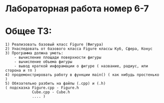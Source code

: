 # Лабораторная работа номер 6-7

# Общее ТЗ:
	1) Реализовать базовый класс Figure (Фигура)
	2) Унаследовать от базового класса Figure классы Куб, Сфера, Конус 
	3) Программа должна уметь:
		- вычисление площади поверхности фигуры
		- вычисление объема фигуры
		- вывод краткой инфорамации о фигуре ( название, радиус, или сторона и тп )
	4) продемонстрировать работу в функции main() ( как нибудь простенько )
	5) Обязательно разбить на файлы (.cpp) и (.h)
	( подсказка Figure.cpp - Figure.h 
				Cube.cpp - Cube.h
				.... )
		

